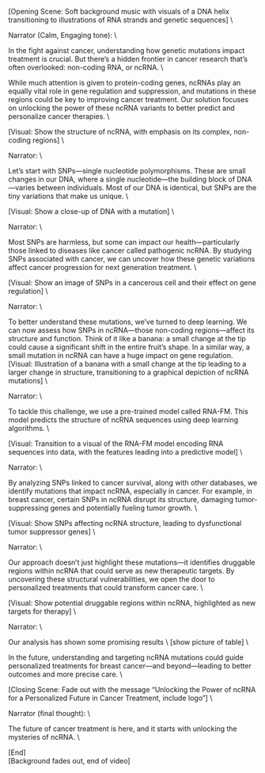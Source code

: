 [Opening Scene: Soft background music with visuals of a DNA helix transitioning to illustrations of RNA strands and genetic sequences] \

Narrator (Calm, Engaging tone): \

In the fight against cancer, understanding how genetic mutations impact treatment is crucial. But there’s a hidden frontier in cancer research that’s often overlooked: non-coding RNA, or ncRNA. \

While much attention is given to protein-coding genes, ncRNAs play an equally vital role in gene regulation and suppression, and mutations in these regions could be key to improving cancer treatment. Our solution focuses on unlocking the power of these ncRNA variants to better predict and personalize cancer therapies. \

[Visual: Show the structure of ncRNA, with emphasis on its complex, non-coding regions] \

Narrator: \

Let’s start with SNPs—single nucleotide polymorphisms. These are small changes in our DNA, where a single nucleotide—the building block of DNA—varies between individuals. Most of our DNA is identical, but SNPs are the tiny variations that make us unique. \

[Visual: Show a close-up of DNA with a mutation] \

Narrator: \

Most SNPs are harmless, but some can impact our health—particularly those linked to diseases like cancer called pathogenic ncRNA. By studying SNPs associated with cancer, we can uncover how these genetic variations affect cancer progression for next generation treatment. \

[Visual: Show an image of SNPs in a cancerous cell and their effect on gene regulation] \

Narrator: \

To better understand these mutations, we’ve turned to deep learning. We can now assess how SNPs in ncRNA—those non-coding regions—affect its structure and function. Think of it like a banana: a small change at the tip could cause a significant shift in the entire fruit’s shape. In a similar way, a small mutation in ncRNA can have a huge impact on gene regulation. \
[Visual: Illustration of a banana with a small change at the tip leading to a larger change in structure, transitioning to a graphical depiction of ncRNA mutations] \

Narrator: \

To tackle this challenge, we use a pre-trained model called RNA-FM. This model predicts the structure of ncRNA sequences using deep learning algorithms. \

[Visual: Transition to a visual of the RNA-FM model encoding RNA sequences into data, with the features leading into a predictive model] \

Narrator: \

By analyzing SNPs linked to cancer survival, along with other databases, we identify mutations that impact ncRNA, especially in cancer. For example, in breast cancer, certain SNPs in ncRNA disrupt its structure, damaging tumor-suppressing genes and potentially fueling tumor growth. \

[Visual: Show SNPs affecting ncRNA structure, leading to dysfunctional tumor suppressor genes] \

Narrator: \

Our approach doesn’t just highlight these mutations—it identifies druggable regions within ncRNA that could serve as new therapeutic targets. By uncovering these structural vulnerabilities, we open the door to personalized treatments that could transform cancer care. \

[Visual: Show potential druggable regions within ncRNA, highlighted as new targets for therapy] \

Narrator: \

Our analysis has shown some promising results \ 
[show picture of table] \ 

In the future, understanding and targeting ncRNA mutations could guide personalized treatments for breast cancer—and beyond—leading to better outcomes and more precise care. \

[Closing Scene: Fade out with the message “Unlocking the Power of ncRNA for a Personalized Future in Cancer Treatment, include logo”] \

Narrator (final thought): \

The future of cancer treatment is here, and it starts with unlocking the mysteries of ncRNA. \

[End] \
[Background fades out, end of video]

